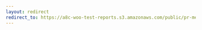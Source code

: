 ```yaml
---
layout: redirect
redirect_to: https://a8c-woo-test-reports.s3.amazonaws.com/public/pr-merge/37821/e2e/index.html
---
```


